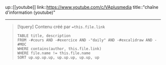 up::[[youtube]]
link::https://www.youtube.com/c/VAplusmedia
title::"chaîne d'information (youtube)"

----

> [!query] Contenu créé par `=this.file.link`
> ```dataview
> TABLE title, description
> FROM -#cours AND -#exercice AND -"daily" AND -#excalidraw AND -#MOC
> WHERE contains(author, this.file.link)
> WHERE file.name != this.file.name
> SORT up.up.up.up, up.up.up, up.up, up
> ```

